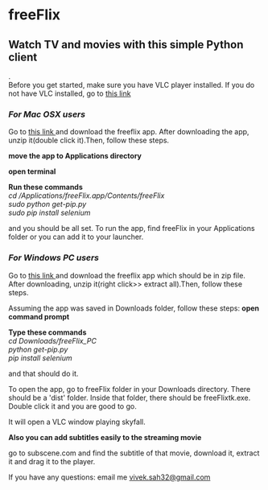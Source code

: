 # freeFlix
<h2>Watch TV and movies with this simple Python client</h2>. <br>
Before you get started, make sure you have VLC player installed. If you do not have VLC installed, go to <a href = "https://www.videolan.org/vlc/download-macosx.html"> this link </a>

<h3> <i> For Mac OSX users </i></h3>

Go to <a href = "https://drive.google.com/file/d/0B6QHJLUExD-oRURDcWIxSk5GbzQ/view?usp=sharing" > this link </a> and download the freeflix app. After downloading the app, unzip it(double click it).Then, follow these steps. <br>

<b>move the app to Applications directory </b><br>

<b>open terminal  </b><br>

<b>Run these commands </b> <br>
<i> cd /Applications/freeFlix.app/Contents/freeFlix </i><br>
<i> sudo python get-pip.py </i><br>
 <i> sudo pip install selenium </i><br>

and you should be all set. 
To run the app, find freeFlix in your Applications folder or you can add it to your launcher.

<h3> <i> For Windows PC users </i></h3>

Go to <a href = "https://drive.google.com/file/d/0B6zIdm-wXoI3dGRTY2hhN0E3MEU/view?usp=sharing" > this link </a> and download the freeflix app which should be in zip file. After downloading, unzip it(right click>> extract all).Then, follow these steps. <br>

Assuming the app was saved in Downloads folder, follow these steps:
<b>open command prompt  </b><br>

<b>Type these commands </b> <br>
<i> cd Downloads/freeFlix_PC </i><br>
<i>  python get-pip.py </i><br>
 <i>  pip install selenium </i><br>

and that should do it. 

To open the app, go to freeFlix folder in your Downloads directory. There should be a 'dist' folder. Inside that folder, there should be freeFlixtk.exe. Double click it and you are good to go.


It will open a VLC window playing skyfall.

<b> Also you can add subtitles easily to the streaming movie </b>

go to subscene.com and find the subtitle of that movie, download it, extract it and drag it to the player.

If you have any questions: email me vivek.sah32@gmail.com
